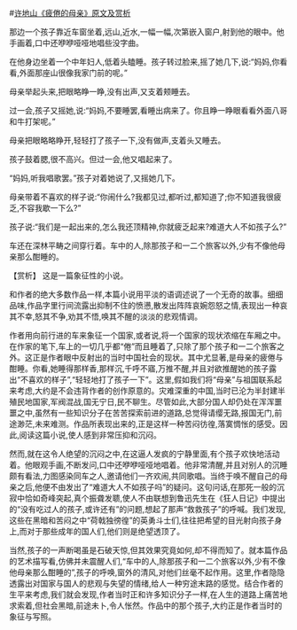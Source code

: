 #[许地山《疲倦的母亲》原文及赏析](https://www.vrrw.net/wx/15055.html)

那边一个孩子靠近车窗坐着,远山,近水,一幅一幅,次第嵌入窗户,射到他的眼中。他手画着,口中还咿咿哑哑地唱些没字曲。

在他身边坐着一个中年妇人,低着头瞌睡。孩子转过脸来,摇了她几下,说:“妈妈,你看看,外面那座山很像我家门前的呢。”

母亲举起头来,把眼略睁一睁,没有出声,又支着颊睡去。

过一会,孩子又摇她,说:“妈妈,不要睡罢,看睡出病来了。你且睁一睁眼看看外面八哥和牛打架呢。”

母亲把眼略略睁开,轻轻打了孩子一下,没有做声,支着头又睡去。

孩子鼓着腮,很不高兴。但过一会,他又唱起来了。

“妈妈,听我唱歌罢。”孩子对着她说了,又摇她几下。

母亲带着不喜欢的样子说:“你闹什么?我都见过,都听过,都知道了;你不知道我很疲乏,不容我歇一下么?”

孩子说:“我们是一起出来的,怎么我还顶精神,你就疲乏起来?难道大人不如孩子么?”

车还在深林平畴之间穿行着。车中的人,除那孩子和一二个旅客以外,少有不像他母亲那么酣睡的。



【赏析】 这是一篇象征性的小说。

和作者的绝大多数作品一样,本篇小说用平淡的语调述说了一个无奇的故事。细细品味,作品字里行间流露出抑制不住的愤懑,散发出阵阵哀婉怨怒之情,表现出一种哀其不幸,怒其不争,劝其不悟,唤其不醒的淡淡的悲观情调。

作者用向前行进的车来象征一个国家,或者说,将一个国家的现状浓缩在车厢之中。在作家的笔下,车上的一切几乎都“倦”而且睡着了,只除了那个孩子和一二个旅客之外。这正是作者眼中反射出的当时中国社会的现状。其中尤显著,是母亲的疲倦与酣睡。你看,她睡得那样香,那样沉,千呼不寤,万推不醒,并且对欲推醒她的孩子露出“不喜欢的样子”,“轻轻地打了孩子一下”。这里,假如我们将“母亲”与祖国联系起来考虑,大约是不会违背作者的创作原意的。灾难深重的中国,当时已沦为半封建半殖民地国家,军阀混战,国无宁日,民不聊生。尽管如此,大部分国人却仍处在浑浑噩噩之中,虽然有一些知识分子在苦苦探索前进的道路,总觉得请缨无路,报国无门,前途渺茫,未来难测。作品所表现出来的,正是这样一种苦闷彷徨,落寞惆怅的感受。因此,阅读这篇小说,使人感到非常压抑和沉闷。

然而,就在这令人绝望的沉闷之中,在这逼人发疯的宁静里面,有个孩子欢快地活动着。他眼观手画,不断发问,口中还咿咿哑哑地唱着。他非常清醒,并且对别人的沉睡颇有看法,力图感染同车之人,邀请他们一齐欢闹,共同歌唱。当终于唤不醒自己的母亲之后,他便不由发出了“难道大人不如孩子吗”的疑问。这句问话,在那死一般的沉寂中恰如奇峰突起,真个振聋发聩,使人不由联想到鲁迅先生在《狂人日记》中提出的“没有吃过人的孩子,或许还有”的问题,想起了那声“救救孩子”的呼喊。我们发现,这些在黑暗和苦闷之中“荷戟独徬徨”的英勇斗士们,往往把希望的目光射向孩子身上,而对于那些成年的国人们,他们则是绝望透顶了。

当然,孩子的一声断喝虽是石破天惊,但其效果究竟如何,却不得而知了。就本篇作品的艺术描写看,仿佛并未震醒人们,“车中的人,除那孩子和一二个旅客以外,少有不像他母亲那么酣睡的”,孩子的呼唤,窗外的清风,对他们丝毫不起作用。这里,作者隐隐透露出对国家与国人的悲观与失望的情绪,给人一种穷途末路的感觉。结合作者的生平来考虑,我们就会发现,作者当时正和许多知识分子一样,在人生的道路上痛苦地求索着,但社会黑暗,前途未卜,令人怅然。作品中的那个孩子,大约正是作者当时的象征与写照。

